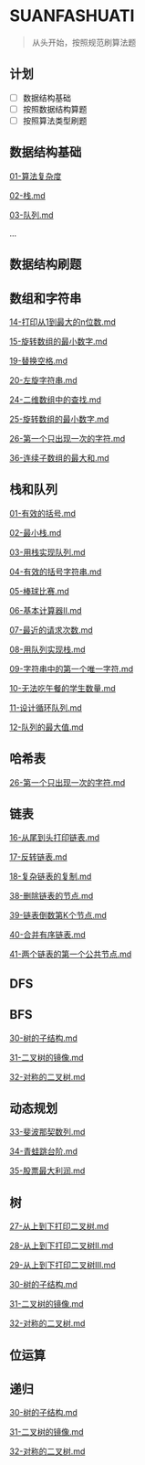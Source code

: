 # SUANFASHUATI

>从头开始，按照规范刷算法题

## 计划

- [ ] 数据结构基础
- [ ] 按照数据结构算题
- [ ] 按照算法类型刷题

## 数据结构基础

[01-算法复杂度](./数据结构基础/01-算法复杂度)

[02-栈.md](数据结构基础\02-栈.md) 

[03-队列.md](数据结构基础\03-队列.md) 

...

## 数据结构刷题

## 数组和字符串

 [14-打印从1到最大的n位数.md](数据结构刷题\14-打印从1到最大的n位数.md) 

 [15-旋转数组的最小数字.md](数据结构刷题\15-旋转数组的最小数字.md)  

 [19-替换空格.md](数据结构刷题\19-替换空格.md) 

 [20-左旋字符串.md](数据结构刷题\20-左旋字符串.md) 

 [24-二维数组中的查找.md](数据结构刷题\24-二维数组中的查找.md) 

 [25-旋转数组的最小数字.md](数据结构刷题\25-旋转数组的最小数字.md) 

 [26-第一个只出现一次的字符.md](数据结构刷题\26-第一个只出现一次的字符.md) 

 [36-连续子数组的最大和.md](数据结构刷题\36-连续子数组的最大和.md) 

## 栈和队列

 [01-有效的括号.md](数据结构刷题\01-有效的括号.md) 

 [02-最小栈.md](数据结构刷题\02-最小栈.md) 

 [03-用栈实现队列.md](数据结构刷题\03-用栈实现队列.md) 

 [04-有效的括号字符串.md](数据结构刷题\04-有效的括号字符串.md) 

 [05-棒球比赛.md](数据结构刷题\05-棒球比赛.md) 

 [06-基本计算器Ⅱ.md](数据结构刷题\06-基本计算器Ⅱ.md) 

 [07-最近的请求次数.md](数据结构刷题\07-最近的请求次数.md)  

 [08-用队列实现栈.md](数据结构刷题\08-用队列实现栈.md)  

[ 09-字符串中的第一个唯一字符.md](数据结构刷题\09-字符串中的第一个唯一字符.md) 

 [10-无法吃午餐的学生数量.md](数据结构刷题\10-无法吃午餐的学生数量.md) 

 [11-设计循环队列.md](数据结构刷题\11-设计循环队列.md) 

 [12-队列的最大值.md](数据结构刷题\12-队列的最大值.md) 

## 哈希表

 [26-第一个只出现一次的字符.md](数据结构刷题\26-第一个只出现一次的字符.md) 

## 链表

 [16-从尾到头打印链表.md](数据结构刷题\16-从尾到头打印链表.md) 

 [17-反转链表.md](数据结构刷题\17-反转链表.md) 

 [18-复杂链表的复制.md](数据结构刷题\18-复杂链表的复制.md) 

 [38-删除链表的节点.md](数据结构刷题\38-删除链表的节点.md) 

 [39-链表倒数第K个节点.md](数据结构刷题\39-链表倒数第K个节点.md) 

 [40-合并有序链表.md](数据结构刷题\40-合并有序链表.md) 

 [41-两个链表的第一个公共节点.md](数据结构刷题\41-两个链表的第一个公共节点.md) 

## DFS



## BFS

 [30-树的子结构.md](数据结构刷题\30-树的子结构.md) 

 [31-二叉树的镜像.md](数据结构刷题\31-二叉树的镜像.md) 

 [32-对称的二叉树.md](数据结构刷题\32-对称的二叉树.md) 

## 动态规划

 [33-斐波那契数列.md](数据结构刷题\33-斐波那契数列.md) 

 [34-青蛙跳台阶.md](数据结构刷题\34-青蛙跳台阶.md) 

 [35-股票最大利润.md](数据结构刷题\35-股票最大利润.md) 

## 树

 [27-从上到下打印二叉树.md](数据结构刷题\27-从上到下打印二叉树.md) 

 [28-从上到下打印二叉树Ⅱ.md](数据结构刷题\28-从上到下打印二叉树Ⅱ.md) 

 [29-从上到下打印二叉树Ⅲ.md](数据结构刷题\29-从上到下打印二叉树Ⅲ.md) 

 [30-树的子结构.md](数据结构刷题\30-树的子结构.md) 

 [31-二叉树的镜像.md](数据结构刷题\31-二叉树的镜像.md) 

 [32-对称的二叉树.md](数据结构刷题\32-对称的二叉树.md) 

## 位运算



## 递归

 [30-树的子结构.md](数据结构刷题\30-树的子结构.md) 

 [31-二叉树的镜像.md](数据结构刷题\31-二叉树的镜像.md) 

 [32-对称的二叉树.md](数据结构刷题\32-对称的二叉树.md) 
